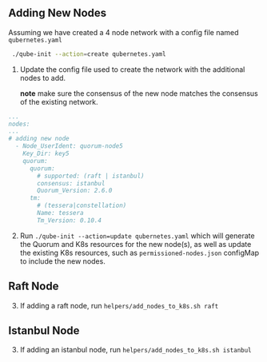 ## Adding New Nodes 

Assuming we have created a 4 node network with a config file named `qubernetes.yaml`
```bash
 ./qube-init --action=create qubernetes.yaml
```

1. Update the config file used to create the network with the additional nodes to add.
 
   **note** make sure the consensus of the new node matches the consensus of the existing network.  
```yaml
...
nodes: 
...
# adding new node
  - Node_UserIdent: quorum-node5
    Key_Dir: key5
    quorum:
      quorum:
        # supported: (raft | istanbul)
        consensus: istanbul
        Quorum_Version: 2.6.0
      tm:
        # (tessera|constellation)
        Name: tessera
        Tm_Version: 0.10.4
```

2. Run `./qube-init --action=update qubernetes.yaml`  which will generate the Quorum and K8s resources for the new node(s), as well as update the existing 
K8s resources, such as `permissioned-nodes.json` configMap to include the new nodes. 

## Raft Node
3. If adding a raft node, run `helpers/add_nodes_to_k8s.sh raft`

## Istanbul Node
3. If adding an istanbul node, run `helpers/add_nodes_to_k8s.sh istanbul`
 